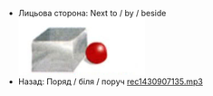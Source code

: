 - Лицьова сторона: Next to / by / beside<br />![prepositions_49.jpg](52.jpg)
- Назад: Поряд / біля / поруч [rec1430907135.mp3](32.mp3)